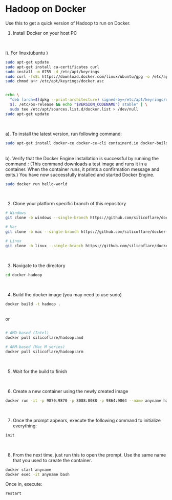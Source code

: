 # Hadoop on Docker
Use this to get a quick version of Hadoop to run on Docker.

1. Install Docker on your host PC
<br>


 i).  For linux(ubuntu ) 
```bash
sudo apt-get update
sudo apt-get install ca-certificates curl
sudo install -m 0755 -d /etc/apt/keyrings
sudo curl -fsSL https://download.docker.com/linux/ubuntu/gpg -o /etc/apt/keyrings/docker.asc
sudo chmod a+r /etc/apt/keyrings/docker.asc


echo \
  "deb [arch=$(dpkg --print-architecture) signed-by=/etc/apt/keyrings/docker.asc] https://download.docker.com/linux/ubuntu \
  $(. /etc/os-release && echo "$VERSION_CODENAME") stable" | \
  sudo tee /etc/apt/sources.list.d/docker.list > /dev/null
sudo apt-get update
```
<br>

 a). To install the latest version, run following command:
```bash
sudo apt-get install docker-ce docker-ce-cli containerd.io docker-buildx-plugin docker-compose-plugin
```
<br>
b). Verify that the Docker Engine installation is successful by running the command : (This command downloads a test image and runs it in a container. When the container runs, it prints a confirmation message and exits.) You have now successfully installed and started Docker Engine.

```bash
sudo docker run hello-world
```
<br>

2. Clone your platform specific branch of this repository
```bash
# Windows
git clone -b windows --single-branch https://github.com/silicoflare/docker-hadoop

# Mac
git clone -b mac --single-branch https://github.com/silicoflare/docker-hadoop

# Linux
git clone -b linux --single-branch https://github.com/silicoflare/docker-hadoop
```
<br>

3. Navigate to the directory
```bash
cd docker-hadoop
```
<br>

4. Build the docker image (you may need to use sudo)
```bash
docker build -t hadoop .
```
<br>
or <br>
 
```bash

# AMD-based (Intel)
docker pull silicoflare/hadoop:amd

# ARM-based (Mac M series)
docker pull silicoflare/hadoop:arm

```
<br>


5. Wait for the build to finish
<br>

6. Create a new container using the newly created image
```bash
docker run -it -p 9870:9870 -p 8088:8088 -p 9864:9864 --name anyname hadoop bash
```
<br>

7. Once the prompt appears, execute the following command to initialize everything:
```bash
init
```
<br>

8. From the next time, just run this to open the prompt. Use the same name that you used to create the container.
```bash
docker start anyname
docker exec -it anyname bash
```

Once in, execute:
```bash
restart
```
